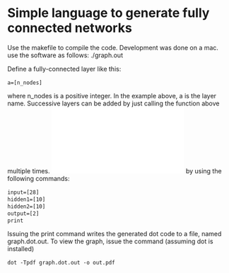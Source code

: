 # Simple language to generate fully connected networks
Use the makefile to compile the code. Development was done on a mac.
use the software as follows: ./graph.out

Define a fully-connected layer like this:
```
a=[n_nodes]
```
where n_nodes is a positive integer. In the example above, a is the layer name.
Successive layers can be added by just calling the function above multiple times.
![network made with this software](test.pdf) by using the following commands:
```
input=[28]
hidden1=[10]
hidden2=[10]
output=[2]
print
```
Issuing the print command writes the generated dot code to a file, named graph.dot.out.
To view the graph, issue the command (assuming dot is installed)
```
dot -Tpdf graph.dot.out -o out.pdf
```
